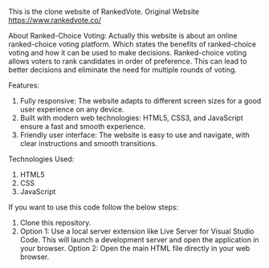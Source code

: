 This is the clone website of RankedVote.
Original Website https://www.rankedvote.co/

About Ranked-Choice Voting:
Actually this website is about an online ranked-choice voting platform. Which states the benefits of ranked-choice voting and how it can be used to make decisions. Ranked-choice voting allows voters to rank candidates in order of preference. This can lead to better decisions and eliminate the need for multiple rounds of voting.

Features:
1) Fully responsive: The website adapts to different screen sizes for a good user experience on any device.
2) Built with modern web technologies: HTML5, CSS3, and JavaScript ensure a fast and smooth experience.
3) Friendly user interface: The website is easy to use and navigate, with clear instructions and smooth transitions.

Technologies Used:
1) HTML5
2)  CSS
3)   JavaScript

If you want to use this code follow the below steps:

1. Clone this repository.
2. Option 1: Use a local server extension like Live Server for Visual Studio Code. This will launch a development server and open the application in your browser.
   Option 2: Open the main HTML file directly in your web browser.
